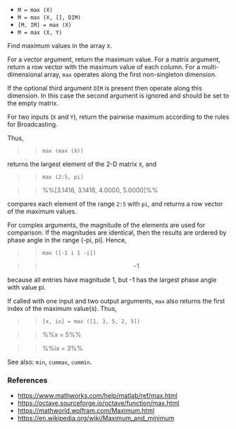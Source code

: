 * `M = max (X)`
* `M = max (X, [], DIM)`
* `[M, IM] = max (X)`
* `M = max (X, Y)`

Find maximum values in the array `X`.

For a vector argument, return the maximum value.  For a matrix
argument, return a row vector with the maximum value of each
column.  For a multi-dimensional array, `max` operates along the
first non-singleton dimension.

If the optional third argument `DIM` is present then operate along
this dimension.  In this case the second argument is ignored and
should be set to the empty matrix.

For two inputs (`X` and `Y`), return the pairwise maximum according to
the rules for Broadcasting.

Thus,

>> `max (max (X))`

returns the largest element of the 2-D matrix `X`, and

>> `max (2:5, pi)`

>> %%[3.1416,  3.1416,  4.0000,  5.0000]%%

compares each element of the range `2:5` with `pi`, and returns a
row vector of the maximum values.

For complex arguments, the magnitude of the elements are used for
comparison.  If the magnitudes are identical, then the results are
ordered by phase angle in the range (-pi, pi].  Hence,

>> `max ([-1 i 1 -i])`

>> $$-1$$

because all entries have magnitude 1, but -1 has the largest phase
angle with value pi.

If called with one input and two output arguments, `max` also
returns the first index of the maximum value(s).  Thus,

>> `[x, ix] = max ([1, 3, 5, 2, 5])`

>> %%x = 5%%

>> %%ix = 3%%

See also: `min`, `cummax`, `cummin`.

### References

* https://www.mathworks.com/help/matlab/ref/max.html
* https://octave.sourceforge.io/octave/function/max.html
* https://mathworld.wolfram.com/Maximum.html
* https://en.wikipedia.org/wiki/Maximum_and_minimum
